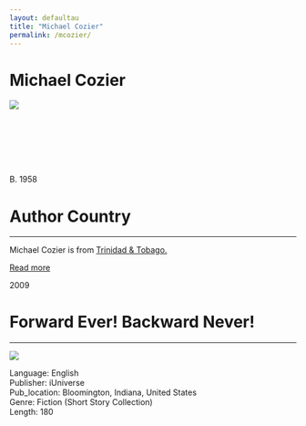 ```yaml
---
layout: defaultau
title: "Michael Cozier"
permalink: /mcozier/
---
```


<div class="content">
    <h1>Michael Cozier</h1>
    <div class="quote">
        <div><img src="https://static.wixstatic.com/media/a27d24_efa054a8e0a940d9839e3f12769d0936~mv2.png/v1/fill/w_172,h_305,al_c,q_85,usm_0.66_1.00_0.01,enc_auto/a27d24_efa054a8e0a940d9839e3f12769d0936~mv2.png" class="logo"></div>
    </div>
    <div class="timeline">
        <div style="padding-bottom:100px;"></div>
        <div class="block">
            <div class="date right"><p class="right"> B. 1958 </p></div>
            <div class="dot"></div>
            <div class="left first">
            <div class="author_country">
                <h1>Author Country</h1><hr>
          <div class="aclocation">  <p> Michael Cozier is from <a href="{{ site.baseurl }}/3"> Trinidad & Tobago.</a></p></div>
          <div class="acreadmore">  <a href="#">Read more</a></div>
            </div>
            </div>
        </div>
        <div class="block">
            <div class="date left"><p class="left">2009</p></div>
            <div class="dot"></div>
            <div class="right hide">
                <h1>Forward Ever! Backward Never!</h1><hr>
                <p><img src="https://images-na.ssl-images-amazon.com/images/I/51iWVAmSH0L._SY291_BO1,204,203,200_QL40_FMwebp_.jpg"></p>
 			<p> Language: English <br/>
                Publisher: iUniverse <br/>
                Pub_location: Bloomington, Indiana, United States <br/>
                Genre: Fiction (Short Story Collection) <br/>
                Length: 180 <br/>                </p>
            </div>
        </div>

